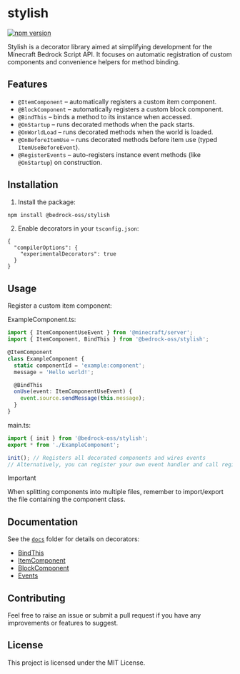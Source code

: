 # stylish

[![npm version](https://badge.fury.io/js/@bedrock-oss%2Fstylish.svg)](https://badge.fury.io/js/@bedrock-oss%2Fstylish)

Stylish is a decorator library aimed at simplifying development for the Minecraft Bedrock Script API. It focuses on automatic registration of custom components and convenience helpers for method binding.

## Features

- `@ItemComponent` – automatically registers a custom item component.
- `@BlockComponent` – automatically registers a custom block component.
- `@BindThis` – binds a method to its instance when accessed.
- `@OnStartup` – runs decorated methods when the pack starts.
- `@OnWorldLoad` – runs decorated methods when the world is loaded.
- `@OnBeforeItemUse` – runs decorated methods before item use (typed `ItemUseBeforeEvent`).
- `@RegisterEvents` – auto-registers instance event methods (like `@OnStartup`) on construction.

## Installation

1. Install the package:

```bash
npm install @bedrock-oss/stylish
```
2. Enable decorators in your `tsconfig.json`:

```jsonc
{
  "compilerOptions": {
    "experimentalDecorators": true
  }
}
```

## Usage

Register a custom item component:

ExampleComponent.ts:
```ts
import { ItemComponentUseEvent } from '@minecraft/server';
import { ItemComponent, BindThis } from '@bedrock-oss/stylish';

@ItemComponent
class ExampleComponent {
  static componentId = 'example:component';
  message = 'Hello world!';

  @BindThis
  onUse(event: ItemComponentUseEvent) {
    event.source.sendMessage(this.message);
  }
}
```

main.ts:
```ts
import { init } from '@bedrock-oss/stylish';
export * from './ExampleComponent';

init(); // Registers all decorated components and wires events
// Alternatively, you can register your own event handler and call registerAllComponents()

```

> [!IMPORTANT]  
> When splitting components into multiple files, remember to import/export the file containing the component class.

## Documentation

See the [`docs`](docs/) folder for details on decorators:

- [BindThis](docs/bindthis.md)
- [ItemComponent](docs/itemcomponent.md)
- [BlockComponent](docs/blockcomponent.md)
- [Events](docs/events.md)


## Contributing

Feel free to raise an issue or submit a pull request if you have any improvements or features to suggest.

## License

This project is licensed under the MIT License.
